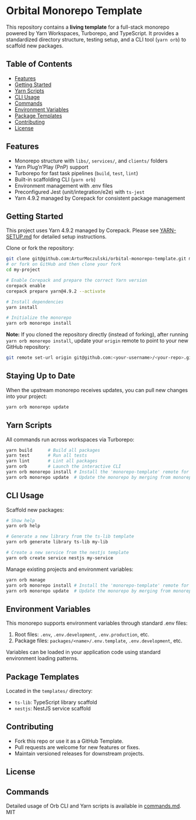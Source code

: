 # Orbital Monorepo Template

This repository contains a **living template** for a full-stack monorepo powered by Yarn Workspaces, Turborepo, and TypeScript. It provides a standardized directory structure, testing setup, and a CLI tool (`yarn orb`) to scaffold new packages.

## Table of Contents

- [Features](#features)
- [Getting Started](#getting-started)
- [Yarn Scripts](#yarn-scripts)
- [CLI Usage](#cli-usage)
- [Commands](#commands)
- [Environment Variables](#environment-variables)
- [Package Templates](#package-templates)
- [Contributing](#contributing)
- [License](#license)

## Features

- Monorepo structure with `libs/`, `services/`, and `clients/` folders
- Yarn Plug’n’Play (PnP) support
- Turborepo for fast task pipelines (`build`, `test`, `lint`)
- Built-in scaffolding CLI (`yarn orb`)
- Environment management with .env files
- Preconfigured Jest (unit/integration/e2e) with `ts-jest`
- Yarn 4.9.2 managed by Corepack for consistent package management

## Getting Started

This project uses Yarn 4.9.2 managed by Corepack. Please see [YARN-SETUP.md](YARN-SETUP.md) for detailed setup instructions.

Clone or fork the repository:

```bash
git clone git@github.com:ArturMoczulski/orbital-monorepo-template.git my-project
# or fork on GitHub and then clone your fork
cd my-project

# Enable Corepack and prepare the correct Yarn version
corepack enable
corepack prepare yarn@4.9.2 --activate

# Install dependencies
yarn install

# Initialize the monorepo
yarn orb monorepo install
```

**Note:** If you cloned the repository directly (instead of forking), after running `yarn orb monorepo install`, update your `origin` remote to point to your new GitHub repository:

```bash
git remote set-url origin git@github.com:<your-username>/<your-repo>.git
```

## Staying Up to Date

When the upstream monorepo receives updates, you can pull new changes into your project:

```bash
yarn orb monorepo update
```

## Yarn Scripts

All commands run across workspaces via Turborepo:

```bash
yarn build      # Build all packages
yarn test       # Run all tests
yarn lint       # Lint all packages
yarn orb        # Launch the interactive CLI
yarn orb monorepo install # Install the 'monorepo-template' remote for this repo.
yarn orb monorepo update  # Update the monorepo by merging from monorepo-template remote
```

## CLI Usage

Scaffold new packages:

```bash
# Show help
yarn orb help

# Generate a new library from the ts-lib template
yarn orb generate library ts-lib my-lib

# Create a new service from the nestjs template
yarn orb create service nestjs my-service
```

Manage existing projects and environment variables:

```bash
yarn orb manage
yarn orb monorepo install # Install the 'monorepo-template' remote for this repo.
yarn orb monorepo update  # Update the monorepo by merging from monorepo-template remote
```

## Environment Variables

This monorepo supports environment variables through standard .env files:

1. Root files: `.env`, `.env.development`, `.env.production`, etc.
2. Package files: `packages/<name>/.env.template`, `.env.development`, etc.

Variables can be loaded in your application code using standard environment loading patterns.

## Package Templates

Located in the `templates/` directory:

- `ts-lib`: TypeScript library scaffold
- `nestjs`: NestJS service scaffold

## Contributing

- Fork this repo or use it as a GitHub Template.
- Pull requests are welcome for new features or fixes.
- Maintain versioned releases for downstream projects.

## License

## Commands

Detailed usage of Orb CLI and Yarn scripts is available in [commands.md](commands.md).
MIT
